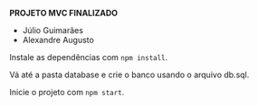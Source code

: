 **PROJETO MVC FINALIZADO**

 - Júlio Guimarães
 - Alexandre Augusto

Instale as dependências com `npm install`.

Vá até a pasta database e crie o banco usando o arquivo db.sql.

Inicie o projeto com `npm start`.
